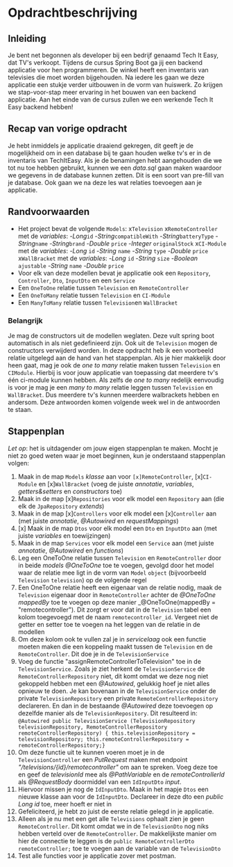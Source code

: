# Opdrachtbeschrijving

## Inleiding

Je bent net begonnen als developer bij een bedrijf genaamd Tech It Easy, dat TV's verkoopt. Tijdens de cursus Spring Boot ga jij een backend applicatie voor hen programmeren. De winkel heeft een inventaris van televisies die moet worden bijgehouden. Na iedere les gaan we deze applicatie een stukje verder uitbouwen in de vorm van huiswerk. Zo krijgen we stap-voor-stap meer ervaring in het bouwen van een backend applicatie. Aan het einde van de cursus zullen we een werkende Tech It Easy backend hebben!

## Recap van vorige opdracht

Je hebt inmiddels je applicatie draaiend gekregen, dit geeft je de mogelijkheid om in een database bij te gaan houden welke tv's er in de inventaris van TechItEasy. Als je de benamingen hebt aangehouden die we tot nu toe hebben gebruikt, kunnen we een _data.sql_ gaan maken waardoor we gegevens in de database kunnen zetten. Dit is een soort van pre-fill van je database. Ook gaan we na deze les wat relaties toevoegen aan je applicatie. 

## Randvoorwaarden

- Het project bevat de volgende `Models`:
  x`Television`
  x`RemoteController` met de _variables_: 
    -_Long_`id`
    -_String_`compatibleWith`
    -_String_`batteryType`
    -_String_`name`
    -_String_`brand`
    -_Double_ `price`
    -_Integer_ `originalStock`
  x`CI-Module` met de _variables_:
    -_Long_ `id`
    -_String_ `name`
    -_String_ `type`
    -_Double_ `price`
  x`WallBracket` met de _variables_:
    -_Long_ `id`
    -_String_ `size`
    -_Boolean_ `ajustable`
    -_String_ `name`
    -_Double_ `price`
- Voor elk van deze modellen bevat je applicatie ook een `Repository`, `Controller`, `Dto`, `InputDto` en een `Service`
- Een `OneToOne` relatie tussen `Television` en `RemoteController`
- Een `OneToMany` relatie tussen `Television` en `CI-Module`
- Een `ManyToMany` relatie tussen `Television`en `WallBracket`

### Belangrijk
Je mag de constructors uit de modellen weglaten. Deze vult spring boot automatisch in als niet gedefinieerd zijn. Ook uit de `Television` mogen de constructors verwijderd worden.
In deze opdracht heb ik een voorbeeld relatie uitgelegd aan de hand van het stappenplan. Als je hier makkelijk door heen gaat, mag je ook de _one to many_ relatie maken tussen `Television` en `CIModule`. Hierbij is voor jouw applicatie van toepassing dat meerdere tv's één ci-module kunnen hebben. 
Als zelfs de _one to many_ redelijk eenvoudig is voor je mag je een _many to many_ relatie leggen tussen `Television` en `WallBracket`. Dus meerdere tv's kunnen meerdere walbrackets hebben en andersom. Deze antwoorden komen volgende week wel in de antwoorden te staan.

## Stappenplan
_Let op_: het is uitdagender om jouw eigen stappenplan te maken. Mocht je niet zo goed weten waar je moet beginnen, kun je onderstaand stappenplan volgen:
1. Maak in de map `Models` _klasse_ aan voor `[x]RemoteController`, [x]`CI-Module` en [x]`WallBracket` (voeg de juiste _annotatie_, _variables_, _getters&setters_ en _constructors_ toe)
2. Maak in de map [x]`Repositories` voor elk model een `Repository` aan (die elk de `JpaRepository` _extends_)
3. Maak in de map [x]`Controllers` voor elk model een [x]`Controller` aan (met juiste _annotatie_, _@Autowired_ en _requestMappings_)
4. [x] Maak in de map `Dtos` voor elk model een `Dto` en `InputDto` aan (met juiste _variables_ en toewijzingen)
5. Maak in de map `Services` voor elk model een `Service` aan (met juiste _annotatie_, _@Autowired_ en _functions_)
6. Leg een OneToOne relatie tussen `Television` en `RemoteController` door in beide _models_ _@OneToOne_ toe te voegen, gevolgd door het model waar de relatie mee ligt in de vorm van `Model` `object` (bijvoorbeeld `Television` `television`) op de volgende regel
7. Een OneToOne relatie heeft een eigenaar van de relatie nodig, maak de `Television` eigenaar door in `RemoteController` achter de _@OneToOne_ _mappedBy_ toe te voegen op deze manier _@OneToOne(mappedBy = "remotecontroller"). Dit zorgt er voor dat in de `Television` tabel een kolom toegevoegd met de naam `remotecontroller_id`. Vergeet niet de getter en setter toe te voegen na het leggen van de relatie in de modellen
8. Om deze kolom ook te vullen zal je in _servicelaag_ ook een functie moeten maken die een koppeling maakt tussen de `Television` en de `RemoteController`. Dit doe je in de `TelevisionService` 
9. Voeg de functie "assignRemoteControllerToTelevision" toe in de `TelevisionService`. Zoals je ziet herkent de `TelevisionService` de `RemoteControllerRepository` niet, dit komt omdat we deze nog niet gekoppeld hebben met een _@Autowired_, gelukkig hoef je niet alles opnieuw te doen. Je kan bovenaan in de `TelevisionService` onder de private `TelevisionRepository` een private `RemoteControllerRepository` declareren. En dan in de bestaande _@Autowired_ deze toevoegen op dezelfde manier als de `TelevisionRepository`. Dit resulteerd in: 
`@Autowired
 public TelevisionService (TelevisionRepository televisionRepository, RemoteControllerRepository remoteControllerRepository) {
 this.televisionRepository = televisionRepository;
 this.remoteControllerRepository = remoteControllerRepository;}`
10. Om deze functie uit te kunnen voeren moet je in de `TelevisionController` een _PutRequest_ maken met endpoint _"/televisions/{id}/remotecontroller"_ om aan te spreken. Voeg deze toe en geef de _televisionId_ mee als _@PathVariable_ en de _remoteControllerId_ als _@RequestBody_ doormiddel van een `IdInputDto` _input_.  
11. Hiervoor missen je nog de `IdInputDto`. Maak in het mapje `Dtos` een nieuwe klasse aan voor de `IdInputDto`. Declareer in deze dto een _public Long id_ toe, meer hoeft er niet in
12. Gefeliciteerd, je hebt zo juist de eerste relatie gelegd in je applicatie.
13. Alleen als je nu met een get alle `Televisions` ophaalt zien je geen `RemoteController`. Dit komt omdat we in de `TelevisionDto` nog niks hebben verteld over de `RemoteController`. 
De makkelijkste manier om hier de connectie te leggen is de `public RemoteControllerDto remoteController;` toe te voegen aan de variable van de `TelevisionDto` 
14. Test alle functies voor je applicatie zover met postman.
